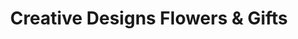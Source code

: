---
title: "Creative Designs Flowers & Gifts"
url: /mount-airy/creative-designs-flowers-and-gifts/
shop: gift
---